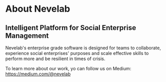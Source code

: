 # About Nevelab

## Intelligent Platform for Social Enterprise Management
Nevelab's enterprise grade software is designed for teams to collaborate, experience social enterprises' purposes and scale effective skills to perform more and be resilient in times of crisis.

To learn more about our work, yo can follow us on Medium: https://medium.com/@nevelab
